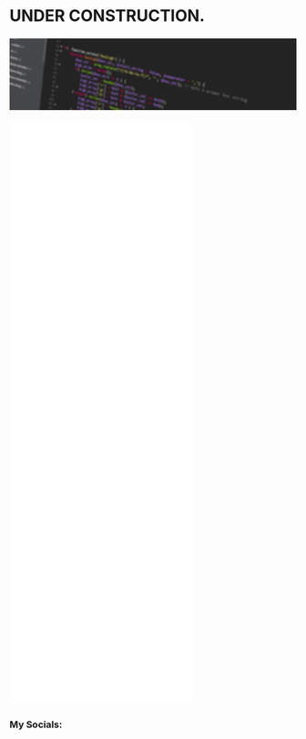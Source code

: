 # UNDER CONSTRUCTION.

### <img src="assets/Banner-flicker.gif">

![Metrics](https://github.com/RyelBanfield/RyelBanfield/blob/main/github-metrics.svg)

### My Socials:
![<img src="assets/linkedin.svg">](https://www.linkedin.com/in/ryel-banfield/)


<!--
### <img src="assets/Banner-flicker.gif">

## Hey! 👋

### GitHub stats:

![GitHub Activity Graph](https://activity-graph.herokuapp.com/graph?username=RyelBanfield&theme=dracula)

![Ryel's GitHub stats](https://github-readme-stats.vercel.app/api?username=ryelbanfield&show_icons=true&theme=dracula)

[![Top Langs](https://github-readme-stats.vercel.app/api/top-langs/?username=ryelbanfield&theme=dracula)](https://github.com/ryelbanfield/github-readme-stats)

![](https://img.shields.io/badge/Microverse-blueviolet)

![Profile views](https://gpvc.arturio.dev/RyelBanfield)

-->